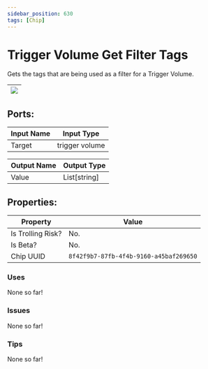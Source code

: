 ```yaml
---
sidebar_position: 630
tags: [Chip]
---
```


# Trigger Volume Get Filter Tags


Gets the tags that are being used as a filter for a Trigger Volume.

| ![](https://images-ext-2.discordapp.net/external/MPmIaQzlEPmgGWlgi-WxBBXt0Bjv_zWPkg1y1f_sy3s/https/www.recroomcircuits.com/image/circuit/absolute-value?width=206&height=108) |
|-----|

## Ports:

| Input Name | Input Type |
|-----------|-----------|
| Target | trigger volume |

| Output Name | Output Type |
|-----------|-----------|
| Value | List[string] |

## Properties:

| Property  | Value |
|-------------------|-----------|
| Is Trolling Risk? | No. |
| Is Beta? | No. |
| Chip UUID | `8f42f9b7-87fb-4f4b-9160-a45baf269650` |

### Uses
None so far!

### Issues
None so far!

### Tips
None so far!
